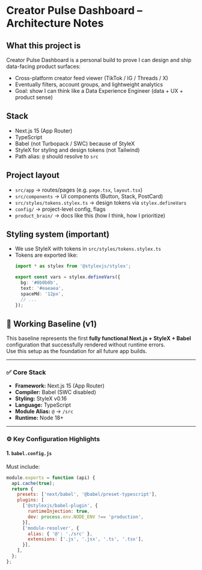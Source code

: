 # Creator Pulse Dashboard – Architecture Notes

## What this project is
Creator Pulse Dashboard is a personal build to prove I can design and ship data-facing product surfaces:
- Cross-platform creator feed viewer (TikTok / IG / Threads / X)
- Eventually filters, account groups, and lightweight analytics
- Goal: show I can think like a Data Experience Engineer (data + UX + product sense)

## Stack
- Next.js 15 (App Router)
- TypeScript
- Babel (not Turbopack / SWC) because of StyleX
- StyleX for styling and design tokens (not Tailwind)
- Path alias: `@` should resolve to `src`

## Project layout
- `src/app` → routes/pages (e.g. `page.tsx`, `layout.tsx`)
- `src/components` → UI components (Button, Stack, PostCard)
- `src/styles/tokens.stylex.ts` → design tokens via `stylex.defineVars`
- `config/` → project-level config, flags
- `product_brain/` → docs like this (how I think, how I prioritize)

## Styling system (important)
- We use StyleX with tokens in `src/styles/tokens.stylex.ts`
- Tokens are exported like:
  ```ts
  import * as stylex from '@stylexjs/stylex';

  export const vars = stylex.defineVars({
    bg: '#0b0b0b',
    text: '#eaeaea',
    spaceMd: '12px',
    // ...
  });

## 🧱 Working Baseline (v1)

This baseline represents the first **fully functional Next.js + StyleX + Babel** configuration that successfully rendered without runtime errors.  
Use this setup as the foundation for all future app builds.

---

### ✅ Core Stack
- **Framework:** Next.js 15 (App Router)
- **Compiler:** Babel (SWC disabled)
- **Styling:** StyleX v0.16
- **Language:** TypeScript
- **Module Alias:** `@` → `/src`
- **Runtime:** Node 18+

---

### ⚙️ Key Configuration Highlights

#### 1. `babel.config.js`
Must include:
```js
module.exports = function (api) {
  api.cache(true);
  return {
    presets: ['next/babel', '@babel/preset-typescript'],
    plugins: [
      ['@stylexjs/babel-plugin', {
        runtimeInjection: true,
        dev: process.env.NODE_ENV !== 'production',
      }],
      ['module-resolver', {
        alias: { '@': './src' },
        extensions: ['.js', '.jsx', '.ts', '.tsx'],
      }],
    ],
  };
};
